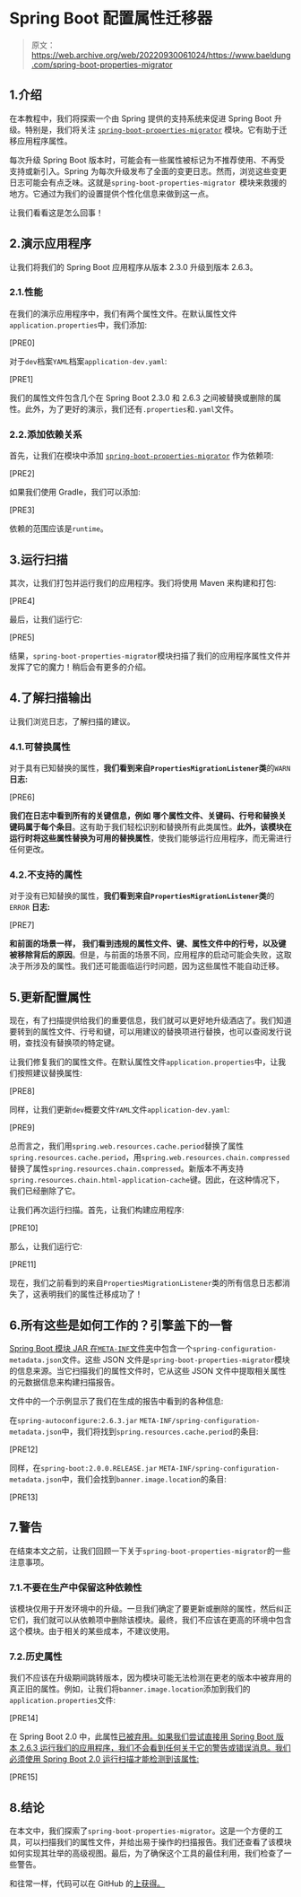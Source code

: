 # Spring Boot 配置属性迁移器

> 原文：<https://web.archive.org/web/20220930061024/https://www.baeldung.com/spring-boot-properties-migrator>

## 1.介绍

在本教程中，我们将探索一个由 Spring 提供的支持系统来促进 Spring Boot 升级。特别是，我们将关注 [`spring-boot-properties-migrator`](https://web.archive.org/web/20220520161837/https://mvnrepository.com/artifact/org.springframework.boot/spring-boot-properties-migrator) 模块。它有助于迁移应用程序属性。

每次升级 Spring Boot 版本时，可能会有一些属性被标记为不推荐使用、不再受支持或新引入。Spring 为每次升级发布了全面的变更日志。然而，浏览这些变更日志可能会有点乏味。这就是`spring-boot-properties-migrator `模块来救援的地方。它通过为我们的设置提供个性化信息来做到这一点。

让我们看看这是怎么回事！

## 2.演示应用程序

让我们将我们的 Spring Boot 应用程序从版本 2.3.0 升级到版本 2.6.3。

### 2.1.性能

在我们的演示应用程序中，我们有两个属性文件。在默认属性文件`application.properties`中，我们添加:

[PRE0]

对于`dev`档案`YAML`档案`application-dev.yaml`:

[PRE1]

我们的属性文件包含几个在 Spring Boot 2.3.0 和 2.6.3 之间被替换或删除的属性。此外，为了更好的演示，我们还有`.properties`和`.yaml`文件。

### 2.2.添加依赖关系

首先，让我们在模块中添加 [`spring-boot-properties-migrator`](https://web.archive.org/web/20220520161837/https://search.maven.org/artifact/org.springframework.boot/spring-boot-properties-migrator) 作为依赖项:

[PRE2]

如果我们使用 Gradle，我们可以添加:

[PRE3]

依赖的范围应该是`runtime`。

## 3.运行扫描

其次，让我们打包并运行我们的应用程序。我们将使用 Maven 来构建和打包:

[PRE4]

最后，让我们运行它:

[PRE5]

结果，`spring-boot-properties-migrator`模块扫描了我们的应用程序属性文件并发挥了它的魔力！稍后会有更多的介绍。

## 4.了解扫描输出

让我们浏览日志，了解扫描的建议。

### 4.1.可替换属性

对于具有已知替换的属性，**我们看到来自`PropertiesMigrationListener`类**的`WARN` **日志:**

[PRE6]

**我们在日志中看到所有的关键信息，例如** **哪个属性文件、关键码、行号和替换关键码属于每个条目**。这有助于我们轻松识别和替换所有此类属性。**此外，该模块在运行时将这些属性替换为可用的替换属性**，使我们能够运行应用程序，而无需进行任何更改。

### 4.2.不支持的属性

对于没有已知替换的属性，**我们看到来自`PropertiesMigrationListener`类**的`ERROR` **日志:**

[PRE7]

**和前面的场景一样，** **我们看到违规的属性文件、键、属性文件中的行号，以及键被移除背后的原因**。但是，与前面的场景不同，应用程序的启动可能会失败，这取决于所涉及的属性。我们还可能面临运行时问题，因为这些属性不能自动迁移。

## 5.更新配置属性

现在，有了扫描提供给我们的重要信息，我们就可以更好地升级酒店了。我们知道要转到的属性文件、行号和键，可以用建议的替换项进行替换，也可以查阅发行说明，查找没有替换项的特定键。

让我们修复我们的属性文件。在默认属性文件`application.properties`中，让我们按照建议替换属性:

[PRE8]

同样，让我们更新`dev`概要文件`YAML`文件`application-dev.yaml`:

[PRE9]

总而言之，我们用`spring.web.resources.cache.period`替换了属性`spring.resources.cache.period`，用`spring.web.resources.chain.compressed`替换了属性`spring.resources.chain.compressed`。新版本不再支持`spring.resources.chain.html-application-cache`键。因此，在这种情况下，我们已经删除了它。

让我们再次运行扫描。首先，让我们构建应用程序:

[PRE10]

那么，让我们运行它:

[PRE11]

现在，我们之前看到的来自`PropertiesMigrationListener`类的所有信息日志都消失了，这表明我们的属性迁移成功了！

## 6.所有这些是如何工作的？引擎盖下的一瞥

[Spring Boot 模块 JAR 在`META-INF`文件夹](https://web.archive.org/web/20220520161837/https://docs.spring.io/spring-boot/docs/current/reference/html/configuration-metadata.html)中包含一个`spring-configuration-metadata.json`文件。这些 JSON 文件是`spring-boot-properties-migrator`模块的信息来源。当它扫描我们的属性文件时，它从这些 JSON 文件中提取相关属性的元数据信息来构建扫描报告。

文件中的一个示例显示了我们在生成的报告中看到的各种信息:

在`spring-autoconfigure:2.6.3.jar` `META-INF/spring-configuration-metadata.json`中，我们将找到`spring.resources.cache.period`的条目:

[PRE12]

同样，在`spring-boot:2.0.0.RELEASE.jar` `META-INF/spring-configuration-metadata.json`中，我们会找到`banner.image.location`的条目:

[PRE13]

## 7.警告

在结束本文之前，让我们回顾一下关于`spring-boot-properties-migrator`的一些注意事项。

### 7.1.不要在生产中保留这种依赖性

该模块仅用于开发环境中的升级。一旦我们确定了要更新或删除的属性，然后纠正它们，我们就可以从依赖项中删除该模块。最终，我们不应该在更高的环境中包含这个模块。由于相关的某些成本，不建议使用。

### 7.2.历史属性

我们不应该在升级期间跳转版本，因为模块可能无法检测在更老的版本中被弃用的真正旧的属性。例如，让我们将`banner.image.location`添加到我们的`application.properties`文件:

[PRE14]

在 Spring Boot 2.0 中，此属性[已被弃用。如果我们尝试直接用 Spring Boot 版本 2.6.3 运行我们的应用程序，我们不会看到任何关于它的警告或错误消息。我们必须使用 Spring Boot 2.0 运行扫描才能检测到该属性:](https://web.archive.org/web/20220520161837/https://github.com/spring-projects/spring-boot/wiki/Spring-Boot-2.0-Configuration-Changelog)

[PRE15]

## 8.结论

在本文中，我们探索了`spring-boot-properties-migrator`。这是一个方便的工具，可以扫描我们的属性文件，并给出易于操作的扫描报告。我们还查看了该模块如何实现其壮举的高级视图。最后，为了确保这个工具的最佳利用，我们检查了一些警告。

和往常一样，代码可以在 GitHub 的[上获得。](https://web.archive.org/web/20220520161837/https://github.com/eugenp/tutorials/tree/master/spring-boot-modules/spring-boot-properties-migrator-demo)